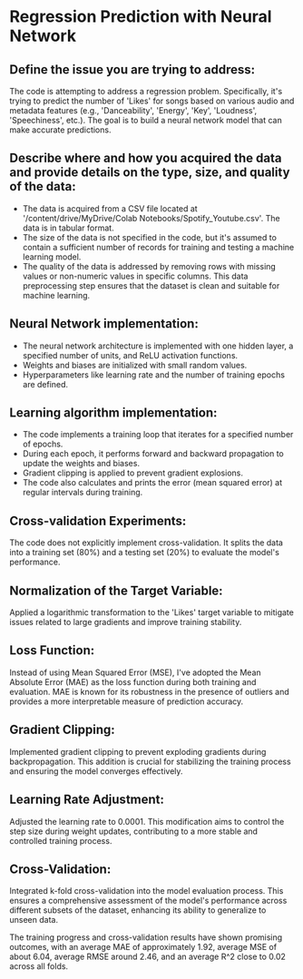 # Regression Prediction with Neural Network

## Define the issue you are trying to address:

The code is attempting to address a regression problem. Specifically, it's trying to predict the number of 'Likes' for songs based on various audio and metadata features (e.g., 'Danceability', 'Energy', 'Key', 'Loudness', 'Speechiness', etc.). The goal is to build a neural network model that can make accurate predictions.

## Describe where and how you acquired the data and provide details on the type, size, and quality of the data:

- The data is acquired from a CSV file located at '/content/drive/MyDrive/Colab Notebooks/Spotify_Youtube.csv'. The data is in tabular format.
- The size of the data is not specified in the code, but it's assumed to contain a sufficient number of records for training and testing a machine learning model.
- The quality of the data is addressed by removing rows with missing values or non-numeric values in specific columns. This data preprocessing step ensures that the dataset is clean and suitable for machine learning.

## Neural Network implementation:

- The neural network architecture is implemented with one hidden layer, a specified number of units, and ReLU activation functions.
- Weights and biases are initialized with small random values.
- Hyperparameters like learning rate and the number of training epochs are defined.

## Learning algorithm implementation:

- The code implements a training loop that iterates for a specified number of epochs.
- During each epoch, it performs forward and backward propagation to update the weights and biases.
- Gradient clipping is applied to prevent gradient explosions.
- The code also calculates and prints the error (mean squared error) at regular intervals during training.

## Cross-validation Experiments:

The code does not explicitly implement cross-validation. It splits the data into a training set (80%) and a testing set (20%) to evaluate the model's performance.

## Normalization of the Target Variable:

Applied a logarithmic transformation to the 'Likes' target variable to mitigate issues related to large gradients and improve training stability.

## Loss Function:

Instead of using Mean Squared Error (MSE), I've adopted the Mean Absolute Error (MAE) as the loss function during both training and evaluation. MAE is known for its robustness in the presence of outliers and provides a more interpretable measure of prediction accuracy.

## Gradient Clipping:

Implemented gradient clipping to prevent exploding gradients during backpropagation. This addition is crucial for stabilizing the training process and ensuring the model converges effectively.

## Learning Rate Adjustment:

Adjusted the learning rate to 0.0001. This modification aims to control the step size during weight updates, contributing to a more stable and controlled training process.

## Cross-Validation:

Integrated k-fold cross-validation into the model evaluation process. This ensures a comprehensive assessment of the model's performance across different subsets of the dataset, enhancing its ability to generalize to unseen data.

The training progress and cross-validation results have shown promising outcomes, with an average MAE of approximately 1.92, average MSE of about 6.04, average RMSE around 2.46, and an average R^2 close to 0.02 across all folds.

